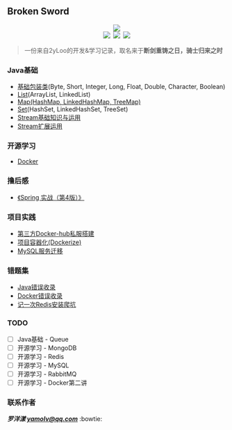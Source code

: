 ## Broken Sword
<div align="center"><img src="https://ossweb-img.qq.com/images/lol/web201310/skin/big92007.jpg"/></div>

<div align="center"><img src="https://img.shields.io/badge/WeChat-yamolv-green.svg?logo=Wechat"/>&ensp;<img src="https://img.shields.io/badge/%E7%BD%97%E6%B4%8B%E6%BC%BE-yamolv%40qq.com-red.svg?logo=Tencent%20QQ"/>&ensp;<img src="https://img.shields.io/badge/-1%E4%B8%87%E5%B0%8F%E6%97%B6%E7%9A%84%E9%94%A4%E7%82%BC%E6%98%AF%E4%BB%BB%E4%BD%95%E4%BA%BA%E4%BB%8E%E5%B9%B3%E5%87%A1%E5%8F%98%E6%88%90%E4%B8%96%E7%95%8C%E7%BA%A7%E5%A4%A7%E5%B8%88%E7%9A%84%E5%BF%85%E8%A6%81%E6%9D%A1%E4%BB%B6%F0%9F%A4%99-blue.svg"/></div>

> 一份来自2yLoo的开发&学习记录，取名来于**断剑重铸之日，骑士归来之时**

### **Java基础**
- [基础包装类](https://github.com/2yLoo/broken-sowrd/blob/master/java-base/lang/wraps.md)(Byte, Short, Integer, Long, Float, Double, Character, Boolean)
- [List](https://github.com/2yLoo/broken-sowrd/blob/master/java-base/util/Collection/List.md)(ArrayList, LinkedList)
- [Map(HashMap, LinkedHashMap, TreeMap)](https://github.com/2yLoo/broken-sowrd/tree/master/java-base/util/Map)
- [Set](https://github.com/2yLoo/broken-sowrd/blob/master/java-base/util/Collection/Set.md)(HashSet, LinkedHashSet, TreeSet)
- [Stream基础知识与运用](https://github.com/2yLoo/broken-sowrd/blob/master/java-base/notes/StreamBase.md)
- [Stream扩展运用](https://github.com/2yLoo/broken-sowrd/blob/master/java-base/notes/StreamExtension.md)

### **开源学习**
- [Docker](https://github.com/2yLoo/broken-sowrd/tree/master/open-sources/docker)

### **撸后感**
- [《Spring 实战（第4版）》](https://github.com/2yLoo/broken-sowrd/tree/master/book-review/spring-in-action-4)

### **项目实践**
- [第三方Docker-hub私服搭建](https://github.com/2yLoo/broken-sowrd/blob/master/project-practice/docker/ProjectDockerize.md)
- [项目容器化(Dockerize)](https://github.com/2yLoo/broken-sowrd/blob/master/project-practice/docker/ProjectDockerize.md)
- [MySQL服务迁移](https://github.com/2yLoo/broken-sowrd/blob/master/project-practice/MySQLMigration.md)

### **错题集**
- [Java错误收录](https://github.com/2yLoo/broken-sowrd/blob/master/mistake-record/JavaTrouble.md)
- [Docker错误收录](https://github.com/2yLoo/broken-sowrd/blob/master/mistake-record/DockerTrouble.md)
- [记一次Redis安装爬坑](https://github.com/2yLoo/broken-sowrd/blob/master/mistake-record/RedisInstall.md)

### **TODO**
- [ ] Java基础 - Queue
- [ ] 开源学习 - MongoDB
- [ ] 开源学习 - Redis
- [ ] 开源学习 - MySQL
- [ ] 开源学习 - RabbitMQ
- [ ] 开源学习 - Docker第二讲

### **联系作者**
***罗洋漾 yamolv@qq.com*** :bowtie:

